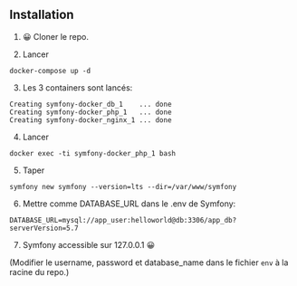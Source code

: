 ## Installation

1. 😀 Cloner le repo.

2. Lancer 

```
docker-compose up -d
```

3. Les 3 containers sont lancés: 

```
Creating symfony-docker_db_1    ... done
Creating symfony-docker_php_1   ... done
Creating symfony-docker_nginx_1 ... done
```

4. Lancer 

```
docker exec -ti symfony-docker_php_1 bash
```

5. Taper 

```
symfony new symfony --version=lts --dir=/var/www/symfony
```

6. Mettre comme DATABASE_URL dans le .env de Symfony:

```
DATABASE_URL=mysql://app_user:helloworld@db:3306/app_db?serverVersion=5.7
```

7. Symfony accessible sur 127.0.0.1 😀  

(Modifier le username, password et database_name dans le fichier `env` à la racine du repo.)

